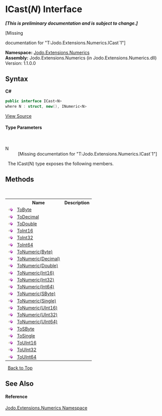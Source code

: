 # ICast(*N*) Interface
 _**\[This is preliminary documentation and is subject to change.\]**_

\[Missing <summary> documentation for "T:Jodo.Extensions.Numerics.ICast`1"\]

**Namespace:**&nbsp;<a href="N_Jodo_Extensions_Numerics">Jodo.Extensions.Numerics</a><br />**Assembly:**&nbsp;Jodo.Extensions.Numerics (in Jodo.Extensions.Numerics.dll) Version: 1.1.0.0

## Syntax

**C#**<br />
``` C#
public interface ICast<N>
where N : struct, new(), INumeric<N>

```

<a href="https://github.com/JosephJShort/Jodo.Extensions/blob/main/src/Jodo.Extensions.Numerics/ICast.cs" rel="noopener noreferrer" title="View the source code">View Source</a><br />

#### Type Parameters
&nbsp;<dl><dt>N</dt><dd>\[Missing <typeparam name="N"/> documentation for "T:Jodo.Extensions.Numerics.ICast`1"\]</dd></dl>&nbsp;
The ICast(N) type exposes the following members.


## Methods
&nbsp;<table><tr><th></th><th>Name</th><th>Description</th></tr><tr><td>![Public method](media/pubmethod.gif "Public method")</td><td><a href="M_Jodo_Extensions_Numerics_ICast_1_ToByte">ToByte</a></td><td /></tr><tr><td>![Public method](media/pubmethod.gif "Public method")</td><td><a href="M_Jodo_Extensions_Numerics_ICast_1_ToDecimal">ToDecimal</a></td><td /></tr><tr><td>![Public method](media/pubmethod.gif "Public method")</td><td><a href="M_Jodo_Extensions_Numerics_ICast_1_ToDouble">ToDouble</a></td><td /></tr><tr><td>![Public method](media/pubmethod.gif "Public method")</td><td><a href="M_Jodo_Extensions_Numerics_ICast_1_ToInt16">ToInt16</a></td><td /></tr><tr><td>![Public method](media/pubmethod.gif "Public method")</td><td><a href="M_Jodo_Extensions_Numerics_ICast_1_ToInt32">ToInt32</a></td><td /></tr><tr><td>![Public method](media/pubmethod.gif "Public method")</td><td><a href="M_Jodo_Extensions_Numerics_ICast_1_ToInt64">ToInt64</a></td><td /></tr><tr><td>![Public method](media/pubmethod.gif "Public method")</td><td><a href="M_Jodo_Extensions_Numerics_ICast_1_ToNumeric">ToNumeric(Byte)</a></td><td /></tr><tr><td>![Public method](media/pubmethod.gif "Public method")</td><td><a href="M_Jodo_Extensions_Numerics_ICast_1_ToNumeric_1">ToNumeric(Decimal)</a></td><td /></tr><tr><td>![Public method](media/pubmethod.gif "Public method")</td><td><a href="M_Jodo_Extensions_Numerics_ICast_1_ToNumeric_2">ToNumeric(Double)</a></td><td /></tr><tr><td>![Public method](media/pubmethod.gif "Public method")</td><td><a href="M_Jodo_Extensions_Numerics_ICast_1_ToNumeric_3">ToNumeric(Int16)</a></td><td /></tr><tr><td>![Public method](media/pubmethod.gif "Public method")</td><td><a href="M_Jodo_Extensions_Numerics_ICast_1_ToNumeric_4">ToNumeric(Int32)</a></td><td /></tr><tr><td>![Public method](media/pubmethod.gif "Public method")</td><td><a href="M_Jodo_Extensions_Numerics_ICast_1_ToNumeric_5">ToNumeric(Int64)</a></td><td /></tr><tr><td>![Public method](media/pubmethod.gif "Public method")</td><td><a href="M_Jodo_Extensions_Numerics_ICast_1_ToNumeric_6">ToNumeric(SByte)</a></td><td /></tr><tr><td>![Public method](media/pubmethod.gif "Public method")</td><td><a href="M_Jodo_Extensions_Numerics_ICast_1_ToNumeric_7">ToNumeric(Single)</a></td><td /></tr><tr><td>![Public method](media/pubmethod.gif "Public method")</td><td><a href="M_Jodo_Extensions_Numerics_ICast_1_ToNumeric_8">ToNumeric(UInt16)</a></td><td /></tr><tr><td>![Public method](media/pubmethod.gif "Public method")</td><td><a href="M_Jodo_Extensions_Numerics_ICast_1_ToNumeric_9">ToNumeric(UInt32)</a></td><td /></tr><tr><td>![Public method](media/pubmethod.gif "Public method")</td><td><a href="M_Jodo_Extensions_Numerics_ICast_1_ToNumeric_10">ToNumeric(UInt64)</a></td><td /></tr><tr><td>![Public method](media/pubmethod.gif "Public method")</td><td><a href="M_Jodo_Extensions_Numerics_ICast_1_ToSByte">ToSByte</a></td><td /></tr><tr><td>![Public method](media/pubmethod.gif "Public method")</td><td><a href="M_Jodo_Extensions_Numerics_ICast_1_ToSingle">ToSingle</a></td><td /></tr><tr><td>![Public method](media/pubmethod.gif "Public method")</td><td><a href="M_Jodo_Extensions_Numerics_ICast_1_ToUInt16">ToUInt16</a></td><td /></tr><tr><td>![Public method](media/pubmethod.gif "Public method")</td><td><a href="M_Jodo_Extensions_Numerics_ICast_1_ToUInt32">ToUInt32</a></td><td /></tr><tr><td>![Public method](media/pubmethod.gif "Public method")</td><td><a href="M_Jodo_Extensions_Numerics_ICast_1_ToUInt64">ToUInt64</a></td><td /></tr></table>&nbsp;
<a href="#icast(*n*)-interface">Back to Top</a>

## See Also


#### Reference
<a href="N_Jodo_Extensions_Numerics">Jodo.Extensions.Numerics Namespace</a><br />